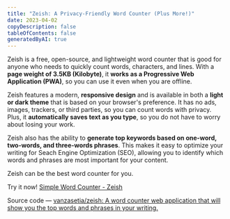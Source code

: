 ```yaml
---
title: "Zeish: A Privacy-Friendly Word Counter (Plus More!)"
date: 2023-04-02
copyDescription: false
tableOfContents: false
generatedByAI: true
---
```


Zeish is a free, open-source, and lightweight word counter that is good for anyone who needs to quickly count words, characters, and lines. With a **page weight of 3.5KB (Kilobyte)**, it **works as a Progressive Web Application (PWA)**, so you can use it even when you are offline.

Zeish features a modern, **responsive design** and is available in both a **light or dark theme** that is based on your browser's preference. It has no ads, images, trackers, or third parties, so you can count words with privacy. Plus, it **automatically saves text as you type**, so you do not have to worry about losing your work. 

Zeish also has the ability to **generate top keywords based on one-word, two-words, and three-words phrases**. This makes it easy to optimize your writing for Seach Engine Optimization (SEO), allowing you to identify which words and phrases are most important for your content.

Zeish can be the best word counter for you.

Try it now! [Simple Word Counter - Zeish](https://zeish.netlify.app/)

Source code — [vanzasetia/zeish: A word counter web application that will show you the top words and phrases in your writing.](https://github.com/vanzasetia/zeish)
